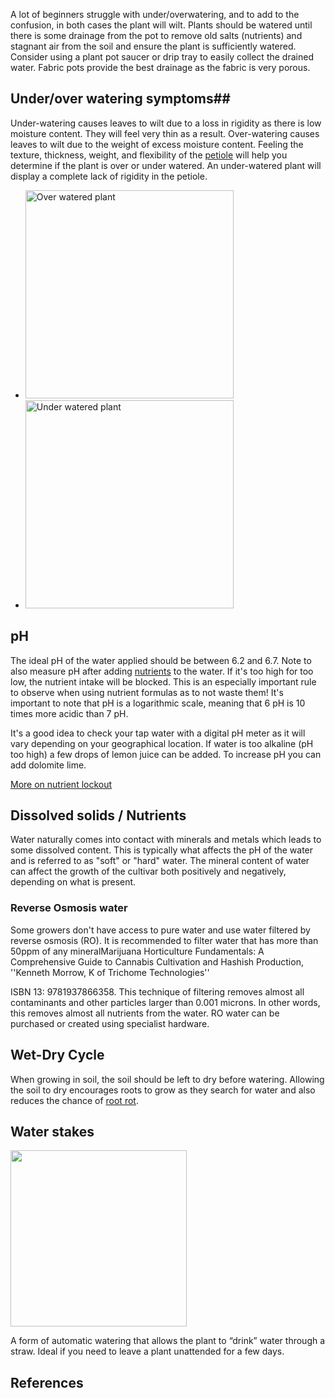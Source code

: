 A lot of beginners struggle with under/overwatering, and to add to the confusion, in both cases the plant will wilt. Plants should be watered until there is some drainage from the pot to remove old salts (nutrients) and stagnant air from the soil and ensure the plant is sufficiently watered. Consider using a plant pot saucer or drip tray to easily collect the drained water. Fabric pots provide the best drainage as the fabric is very porous.


## Under/over watering symptoms##
Under-watering causes leaves to wilt due to a loss in rigidity as there is low moisture content. They will feel very thin as a result. Over-watering causes leaves to wilt due to the weight of excess moisture content. Feeling the texture, thickness, weight, and flexibility of the [petiole](/Anatomy_of_Cannabis#petiole) will help you determine if the plant is over or under watered. An under-watered plant will display a complete lack of rigidity in the petiole.
<div align#'center'><ul> 
<li style#"display: inline-block;"> <img src='/images/Over-watered.jpg' width='333px' title='Over watered plant'> </li>
<li style#"display: inline-block;"> <img src='/images/Under-watered.jpg' width='333px' title='Under watered plant'> </li>
</ul>
</div>

## pH ##
The ideal pH of the water applied should be between 6.2 and 6.7. Note to also measure pH after adding [nutrients](/Nutrients) to the water. If it's too high for too low, the nutrient intake will be blocked. This is an especially important rule to observe when using nutrient formulas as to not waste them! It's important to note that pH is a logarithmic scale, meaning that 6 pH is 10 times more acidic than 7 pH.

It's a good idea to check your tap water with a digital pH meter as it will vary depending on your geographical location. If water is too alkaline (pH too high) a few drops of lemon juice can be added. To increase pH you can add dolomite lime.

[More on nutrient lockout](/Nutrients#nutrient_lockout)

## Dissolved solids / Nutrients ##
Water naturally comes into contact with minerals and metals which leads to some dissolved content. This is typically what affects the pH of the water and is referred to as "soft" or "hard" water. The mineral content of water can affect the growth of the cultivar both positively and negatively, depending on what is present. 

### Reverse Osmosis water ###
Some growers don't have access to pure water and use water filtered by reverse osmosis (RO). It is recommended to filter water that has more than 50ppm of any mineral<ref>Marijuana Horticulture Fundamentals: A Comprehensive Guide to Cannabis Cultivation and Hashish Production, ''Kenneth Morrow, K of Trichome Technologies''

ISBN 13: 9781937866358</ref>. This technique of filtering removes almost all contaminants and other particles larger than 0.001 microns. In other words, this removes almost all nutrients from the water. RO water can be purchased or created using specialist hardware.

## Wet-Dry Cycle ##
When growing in soil, the soil should be left to dry before watering. Allowing the soil to dry encourages roots to grow as they search for water and also reduces the chance of [root rot](/Diseases).

## Water stakes ##
<img src='/images/WaterStake.jpg' width='282px'>

A form of automatic watering that allows the plant to “drink” water through a straw. Ideal if you need to leave a plant unattended for a few days.


## References ##
<references />